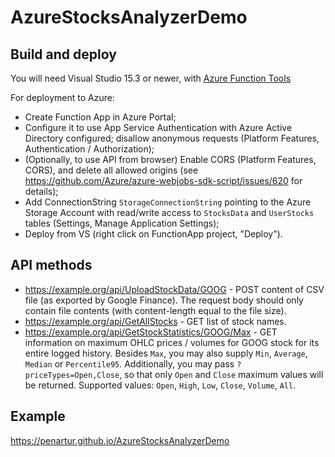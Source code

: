 # AzureStocksAnalyzerDemo

## Build and deploy

You will need Visual Studio 15.3 or newer, with [Azure Function Tools](https://marketplace.visualstudio.com/items?itemName=AndrewBHall-MSFT.AzureFunctionToolsforVisualStudio2017)

For deployment to Azure:

* Create Function App in Azure Portal;
* Configure it to use App Service Authentication with Azure Active Directory configured; disallow anonymous requests (Platform Features, Authentication / Authorization);
* (Optionally, to use API from browser) Enable CORS (Platform Features, CORS), and delete all allowed origins (see https://github.com/Azure/azure-webjobs-sdk-script/issues/620 for details);
* Add ConnectionString `StorageConnectionString` pointing to the Azure Storage Account with read/write access to `StocksData` and `UserStocks` tables (Settings, Manage Application Settings);
* Deploy from VS (right click on FunctionApp project, "Deploy").

## API methods

* https://example.org/api/UploadStockData/GOOG - POST content of CSV file (as exported by Google Finance).
The request body should only contain file contents (with content-length equal to the file size).
* https://example.org/api/GetAllStocks - GET list of stock names.
* https://example.org/api/GetStockStatistics/GOOG/Max - GET information on maximum OHLC prices / volumes for GOOG stock for its entire logged history.
Besides `Max`, you may also supply `Min`, `Average`, `Median` or `Percentile95`.
Additionally, you may pass `?priceTypes=Open,Close`, so that only `Open` and `Close` maximum values will be returned.
Supported values: `Open`, `High`, `Low`, `Close`, `Volume`, `All`.

## Example

https://penartur.github.io/AzureStocksAnalyzerDemo
